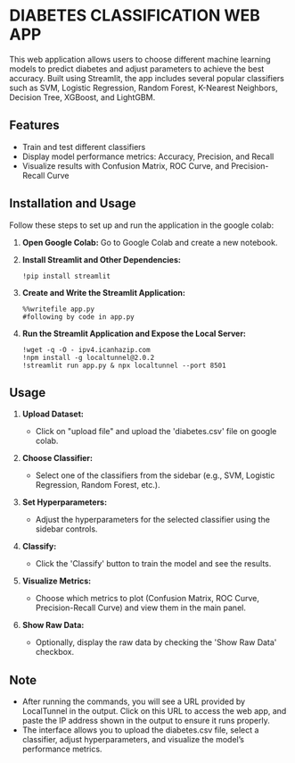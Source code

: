 # DIABETES CLASSIFICATION WEB APP

This web application allows users to choose different machine learning models to predict diabetes and adjust parameters to achieve the best accuracy. Built using Streamlit, the app includes several popular classifiers such as SVM, Logistic Regression, Random Forest, K-Nearest Neighbors, Decision Tree, XGBoost, and LightGBM.

## Features

- Train and test different classifiers
- Display model performance metrics: Accuracy, Precision, and Recall
- Visualize results with Confusion Matrix, ROC Curve, and Precision-Recall Curve

## Installation and Usage

Follow these steps to set up and run the application in the google colab:

1. **Open Google Colab:** 
    Go to Google Colab and create a new notebook.

2. **Install Streamlit and Other Dependencies:**
    ```
    !pip install streamlit
    ```

3. **Create and Write the Streamlit Application:**
    ```
    %%writefile app.py
    #following by code in app.py
    ```

4. **Run the Streamlit Application and Expose the Local Server:**
    ```
    !wget -q -O - ipv4.icanhazip.com
    !npm install -g localtunnel@2.0.2
    !streamlit run app.py & npx localtunnel --port 8501

    ```

## Usage

1. **Upload Dataset:**
    - Click on "upload file" and upload the 'diabetes.csv' file on google colab.
      
2. **Choose Classifier:**
    - Select one of the classifiers from the sidebar (e.g., SVM, Logistic Regression, Random Forest, etc.).

3. **Set Hyperparameters:**
    - Adjust the hyperparameters for the selected classifier using the sidebar controls.

4. **Classify:**
    - Click the 'Classify' button to train the model and see the results.

5. **Visualize Metrics:**
    - Choose which metrics to plot (Confusion Matrix, ROC Curve, Precision-Recall Curve) and view them in the main panel.

6. **Show Raw Data:**
    - Optionally, display the raw data by checking the 'Show Raw Data' checkbox.


## Note
- After running the commands, you will see a URL provided by LocalTunnel in the output. Click on this URL to access the web app, and paste the IP address shown in the output to ensure it runs properly.
- The interface allows you to upload the diabetes.csv file, select a classifier, adjust hyperparameters, and visualize the model’s performance metrics.
